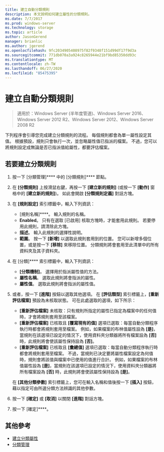 ```yaml
---
title: 建立自動分類規則
description: 本文說明如何建立屬性的分類規則。
ms.date: 7/7/2017
ms.prod: windows-server
ms.technology: storage
ms.topic: article
author: JasonGerend
manager: brianlic
ms.author: jgerend
ms.openlocfilehash: 9fc2034905408975f82f9348f151d99df17f9d3a
ms.sourcegitcommit: 771db070a3a924c8265944e21bf9bd85350dd93c
ms.translationtype: MT
ms.contentlocale: zh-TW
ms.lasthandoff: 06/27/2020
ms.locfileid: "85475395"
---
```

# <a name="create-an-automatic-classification-rule"></a>建立自動分類規則

> 適用於：Windows Server (半年度管道)、Windows Server 2016、Windows Server 2012 R2、Windows Server 2012、Windows Server 2008 R2

下列程序會引導您完成建立分類規則的流程。 每個規則都會為單一屬性設定其值。 根據預設，規則只會執行一次，並忽略屬性值已指派的檔案。 不過，您可以將規則設定成無論是否已指派值給屬性，都要評估檔案。

## <a name="to-create-a-classification-rule"></a>若要建立分類規則

1.  按一下 [分類管理]**** 中的 [分類規則]**** 節點。

2.  在 **\[分類規則\]** 上按滑鼠右鍵，再按一下 **\[建立新的規則\]** (或按一下 **\[動作\]** 窗格中的 **\[建立新的規則\]**)。 如此會開啟 **\[分類規則定義\]** 對話方塊。

3.  在 **\[規則設定\]** 索引標籤中，輸入下列資訊：

    -   [規則名稱]****。 輸入規則的名稱。
    -   **Enabled**。 只有在選取 \[已啟用\] 核取方塊時，才能套用此規則。 若要停用此規則，請清除此方塊。
    -   **描述**。 輸入此規則的選擇性說明。
    -   **範圍**。 按一下 **\[新增\]** 以選取此規則套用到的位置。 您可以新增多個位置，或是按一下 **\[移除\]** 來移除位置。 分類規則將會套用至此清單中的所有資料夾及其子資料夾。

4.  在 [分類]**** 索引標籤中，輸入下列資訊：

    -   **\[分類機制\]**。 選擇用於指派屬性值的方法。
    -   **屬性名稱**。 選取此規則將會指派的屬性。
    -   **屬性值**。 選取此規則將會指派的屬性值。

5.  或者，按一下 **\[進階\]** 按鈕以選取其他選項。 在 **\[評估類型\]** 索引標籤上，**\[重新評估檔案\]** 預設為未核取狀態。 可在此處選取的選項，如下所示：

    -   **\[重新評估檔案\]** 未核取：只有規則所指定的屬性已指定為檔案中的任何值時，才會將規則套用至該檔案。
    -   **\[重新評估檔案\]** 已核取且 **\[覆寫現有的值\]** 選項已選取：每當自動分類程序執行時都會將規則套用至檔案。 例如，如果檔案的布林值屬性設為 **\[是\]**，當規則在該選項已設定的情況下，使用資料夾分類器將所有檔案設為 **\[否\]** 時，此規則將會使該屬性保持設為 **\[否\]**。
    -   **\[重新評估檔案\]** 已核取且 **\[彙總值\]** 選項已選取：每當自動分類程序執行時都會將規則套用至檔案。 不過，當規則已決定要將屬性檔案設定為何值時，規則會將該值與檔案中已使用的值進行合計。 例如，如果檔案的布林值屬性設為 **\[是\]**，當規則在該選項已設定的情況下，使用資料夾分類器將所有檔案設為 **\[否\]** 時，此規則將會使該屬性保持設為 **\[是\]**。

    在 **\[其他分類參數\]** 索引標籤上，您可在輸入名稱和值後按一下 **\[插入\]** 按鈕，藉以指定可由所選分類方法辨識的其他參數。

6.  按一下 **\[確定\]** 或 **\[取消\]** 以關閉 **\[進階\]** 對話方塊。

7.  按一下 [確定]****。

## <a name="additional-references"></a>其他參考

-   [建立分類屬性](create-classification-property.md)
-   [分類管理](classification-management.md)